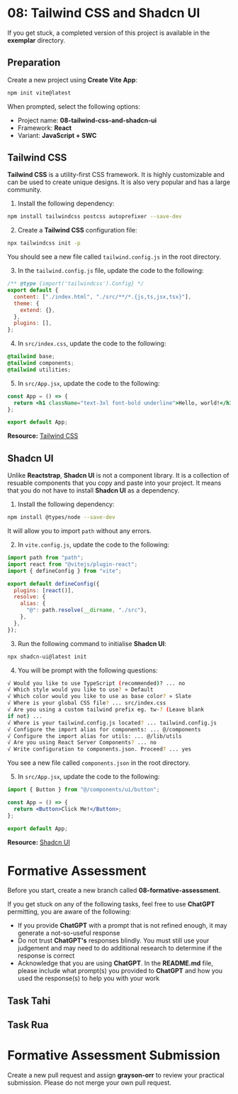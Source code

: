 # 08: Tailwind CSS and Shadcn UI

If you get stuck, a completed version of this project is available in the **exemplar** directory.

## Preparation

Create a new project using **Create Vite App**:

```bash
npm init vite@latest
```

When prompted, select the following options:

- Project name: **08-tailwind-css-and-shadcn-ui**
- Framework: **React**
- Variant: **JavaScript + SWC**

## Tailwind CSS

**Tailwind CSS** is a utility-first CSS framework. It is highly customizable and can be used to create unique designs. It is also very popular and has a large community.

1. Install the following dependency:

```bash
npm install tailwindcss postcss autoprefixer --save-dev
```

2. Create a **Tailwind CSS** configuration file:

```bash
npx tailwindcss init -p
```

You should see a new file called `tailwind.config.js` in the root directory.

3. In the `tailwind.config.js` file, update the code to the following:

```js
/** @type {import('tailwindcss').Config} */
export default {
  content: ["./index.html", "./src/**/*.{js,ts,jsx,tsx}"],
  theme: {
    extend: {},
  },
  plugins: [],
};
```

4. In `src/index.css`, update the code to the following:

```css
@tailwind base;
@tailwind components;
@tailwind utilities;
```

5. In `src/App.jsx`, update the code to the following:

```jsx
const App = () => {
  return <h1 className="text-3xl font-bold underline">Hello, world!</h1>;
};

export default App;
```

**Resource:** [Tailwind CSS](https://tailwindcss.com/)

## Shadcn UI

Unlike **Reactstrap**, **Shadcn UI** is not a component library. It is a collection of resuable components that you copy and paste into your project. It means that you do not have to install **Shadcn UI** as a dependency.

1. Install the following dependency:

```bash
npm install @types/node --save-dev
```

It will allow you to import `path` without any errors.

2. In `vite.config.js`, update the code to the following:

```js
import path from "path";
import react from "@vitejs/plugin-react";
import { defineConfig } from "vite";

export default defineConfig({
  plugins: [react()],
  resolve: {
    alias: {
      "@": path.resolve(__dirname, "./src"),
    },
  },
});
```

3. Run the following command to initialise **Shadcn UI**:

```bash
npx shadcn-ui@latest init
```

4. You will be prompt with the following questions:

```bash
√ Would you like to use TypeScript (recommended)? ... no
√ Which style would you like to use? » Default
√ Which color would you like to use as base color? » Slate
√ Where is your global CSS file? ... src/index.css
√ Are you using a custom tailwind prefix eg. tw-? (Leave blank
if not) ...
√ Where is your tailwind.config.js located? ... tailwind.config.js
√ Configure the import alias for components: ... @/components
√ Configure the import alias for utils: ... @/lib/utils
√ Are you using React Server Components? ... no
√ Write configuration to components.json. Proceed? ... yes
```

You see a new file called `components.json` in the root directory.

5. In `src/App.jsx`, update the code to the following:

```jsx
import { Button } from "@/components/ui/button";

const App = () => {
  return <Button>Click Me!</Button>;
};

export default App;
```

**Resource:** [Shadcn UI](https://ui.shadcn.com/)

# Formative Assessment

Before you start, create a new branch called **08-formative-assessment**.

If you get stuck on any of the following tasks, feel free to use **ChatGPT** permitting, you are aware of the following:

- If you provide **ChatGPT** with a prompt that is not refined enough, it may generate a not-so-useful response
- Do not trust **ChatGPT's** responses blindly. You must still use your judgement and may need to do additional research to determine if the response is correct
- Acknowledge that you are using **ChatGPT**. In the **README.md** file, please include what prompt(s) you provided to **ChatGPT** and how you used the response(s) to help you with your work

## Task Tahi

## Task Rua

# Formative Assessment Submission

Create a new pull request and assign **grayson-orr** to review your practical submission. Please do not merge your own pull request.
